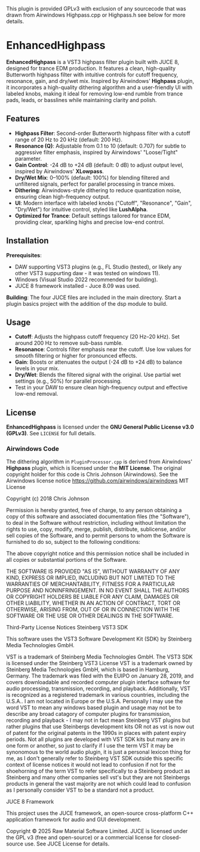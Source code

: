 This plugin is provided GPLv3 with exclusion of any sourcecode that was drawn from Airwindows Highpass.cpp or Highpass.h see below for more details.

# EnhancedHighpass

**EnhancedHighpass** is a VST3 highpass filter plugin built with JUCE 8, designed for trance EDM production. It features a clean, high-quality
Butterworth highpass filter with intuitive controls for cutoff frequency, resonance, gain, and dry/wet mix.
Inspired by Airwindows' **Highpass** plugin, it incorporates a high-quality dithering algorithm and a user-friendly 
UI with labeled knobs, making it ideal for removing low-end rumble from trance pads, leads, or basslines while maintaining 
clarity and polish.

## Features
- **Highpass Filter**: Second-order Butterworth highpass filter with a cutoff range of 20 Hz to 20 kHz (default: 200 Hz).
- **Resonance (Q)**: Adjustable from 0.1 to 10 (default: 0.707) for subtle to aggressive filter emphasis, inspired by Airwindows' "Loose/Tight" parameter.
- **Gain Control**: -24 dB to +24 dB (default: 0 dB) to adjust output level, inspired by Airwindows' **XLowpass**.
- **Dry/Wet Mix**: 0–100% (default: 100%) for blending filtered and unfiltered signals, perfect for parallel processing in trance mixes.
- **Dithering**: Airwindows-style dithering to reduce quantization noise, ensuring clean high-frequency output.
- **UI**: Modern interface with labeled knobs ("Cutoff", "Resonance", "Gain", "Dry/Wet") for intuitive control, styled like **LushAlpha**.
- **Optimized for Trance**: Default settings tailored for trance EDM, providing clear, sparkling highs and precise low-end control.

## Installation
 **Prerequisites**:
   - DAW supporting VST3 plugins (e.g., FL Studio (tested), or likely any other VST3 suppurting daw - it was tested on windows 11).
   - Windows (Visual Studio 2022 recommended for building).
   - JUCE 8 framework installed - Juce 8.09 was used.

 **Building**: The four JUCE files are included in the main directory. Start a plugin basics project with the addition of the dsp module to build.

## Usage
- **Cutoff**: Adjusts the highpass cutoff frequency (20 Hz–20 kHz). Set around 200 Hz to remove sub-bass rumble.
- **Resonance**: Controls filter emphasis near the cutoff. Use low values for smooth filtering or higher for pronounced effects.
- **Gain**: Boosts or attenuates the output (-24 dB to +24 dB) to balance levels in your mix.
- **Dry/Wet**: Blends the filtered signal with the original. Use partial wet settings (e.g., 50%) for parallel processing.
- Test in your DAW to ensure clean high-frequency output and effective low-end removal.

## License
**EnhancedHighpass** is licensed under the **GNU General Public License v3.0 (GPLv3)**. See `LICENSE` for full details.

### Airwindows Code
The dithering algorithm in `PluginProcessor.cpp` is derived from Airwindows' 
**Highpass** plugin, which is licensed under the **MIT License**. 
The original copyright holder for this code is Chris Johnson (Airwindows). See the Airwindows license notice
https://github.com/airwindows/airwindows
MIT License

Copyright (c) 2018 Chris Johnson

Permission is hereby granted, free of charge, to any person obtaining a copy
of this software and associated documentation files (the "Software"), to deal
in the Software without restriction, including without limitation the rights
to use, copy, modify, merge, publish, distribute, sublicense, and/or sell
copies of the Software, and to permit persons to whom the Software is
furnished to do so, subject to the following conditions:

The above copyright notice and this permission notice shall be included in all
copies or substantial portions of the Software.

THE SOFTWARE IS PROVIDED "AS IS", WITHOUT WARRANTY OF ANY KIND, EXPRESS OR
IMPLIED, INCLUDING BUT NOT LIMITED TO THE WARRANTIES OF MERCHANTABILITY,
FITNESS FOR A PARTICULAR PURPOSE AND NONINFRINGEMENT. IN NO EVENT SHALL THE
AUTHORS OR COPYRIGHT HOLDERS BE LIABLE FOR ANY CLAIM, DAMAGES OR OTHER
LIABILITY, WHETHER IN AN ACTION OF CONTRACT, TORT OR OTHERWISE, ARISING FROM,
OUT OF OR IN CONNECTION WITH THE SOFTWARE OR THE USE OR OTHER DEALINGS IN THE
SOFTWARE.

Third-Party License Notices
Steinberg VST3 SDK

This software uses the VST3 Software Development Kit (SDK) by Steinberg Media Technologies GmbH.

VST is a trademark of Steinberg Media Technologies GmbH.
The VST3 SDK is licensed under the Steinberg VST3 License
VST is a trademark owned by Steinberg Media Technologies GmbH, which is based in Hamburg, Germany. The trademark was filed with the EUIPO on January 28, 2019, and covers downloadable and recorded computer plugin interface software for audio processing, transmission, recording, and playback. Additionally, VST is recognized as a registered trademark in various countries, including the U.S.A..  I am not located in Europe or the U.S.A.
Personally I may use the word VST to mean any windows based plugin and usage may not be to describe any broad catagory of computer
plugins for transmission, recording and playback - I may not in fact mean Steinberg VST plugins but rather plugins that use Steinbergs
development kits OR not as vst is now out of patent for the original patents in the 1990s in places with patent expiry periods. Not
all plugins are developed with VST SDK kits but many are in one form or another, so just to clarify if I use the term VST it may be
synonomous to the world audio plugin, it is just a personal lexicon thing  for me, as I don't generally refer to Steinberg VST SDK outside this specific context of license notices it would not lead to confusion if not for the shoehorning of the term VST to refer 
specifically to a Steinberg product as Steinberg and many other companies sell vst's but they are not Steinbergs products in general the vast majority are not which could lead to confusion as I personally consider VST to be a standard not a product.

JUCE 8 Framework

This project uses the JUCE framework, an open-source cross-platform C++ application framework for audio and GUI development.

Copyright © 2025 Raw Material Software Limited.
JUCE is licensed under the GPL v3 (free and open-source) or a commercial license for closed-source use.
See JUCE License
 for details.

